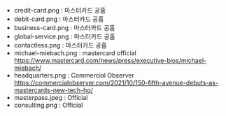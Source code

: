 - credit-card.png : 마스터카드 공홈
- debit-card.png : 마스터카드 공홈
- business-card.png : 마스터카드 공홈
- global-service.png : 마스터카드 공홈
- contactless.png : 마스터카드 공홈
- michael-miebach.png : mastercard official https://www.mastercard.com/news/press/executive-bios/michael-miebach/
- headquarters.png : Commercial Observer https://commercialobserver.com/2021/10/150-fifth-avenue-debuts-as-mastercards-new-tech-hq/
- masterpass.jpeg : Official
- consulting.png : Official
